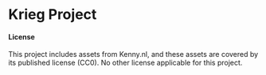 # Krieg Project

#### License
This project includes assets from Kenny.nl, and these assets are covered by
its published license (CC0). No other license applicable for this project.
